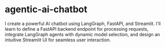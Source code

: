 # agentic-ai-chatbot

I create a powerful AI chatbot using LangGraph, FastAPI, and Streamlit. I'll learn to define a FastAPI backend endpoint for processing requests, integrate LangGraph agents with dynamic model selection, and design an intuitive Streamlit UI for seamless user interaction. 
